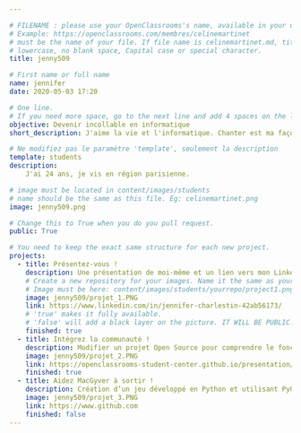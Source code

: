 ```yaml
---

# FILENAME : please use your OpenClassrooms's name, available in your url.
# Example: https://openclassrooms.com/membres/celinemartinet
# must be the name of your file. If file name is celinemartinet.md, title is celinemartinet.
# lowercase, no blank space, Capital case or special character.
title: jenny509

# First name or full name
name: jennifer
date: 2020-05-03 17:20

# One line.
# If you need more space, go to the next line and add 4 spaces on the left, as in 'description'.
objective: Devenir incollable en informatique
short_description: J'aime la vie et l'informatique. Chanter est ma façon de m'exprimer, cuisiner est ma passion.

# Ne modifiez pas le paramètre 'template', seulement la description
template: students
description:
    J'ai 24 ans, je vis en région parisienne. 

# image must be located in content/images/students
# name should be the same as this file. Eg: celinemartinet.png
image: jenny509.png

# Change this to True when you do you pull request.
public: True

# You need to keep the exact same structure for each new project.
projects:
  - title: Présentez-vous !
    description: Une présentation de moi-même et un lien vers mon LinkedIn.
    # Create a new repository for your images. Name it the same as your nickname and profile picture.
    # Image must be here: content/images/students/yourrepo/project1.png
    image: jenny509/projet_1.PNG
    link: https://www.linkedin.com/in/jennifer-charlestin-42ab56173/
    # 'true' makes it fully available.
    # 'false' will add a black layer on the picture. IT WILL BE PUBLIC!
    finished: true
  - title: Intégrez la communauté !
    description: Modifier un projet Open Source pour comprendre le fonctionnement de Git/Github et des pull requests 
    image: jenny509/projet_2.PNG
    link: https://openclassrooms-student-center.github.io/presentation/students/ratus.html
    finished: true
  - title: Aidez MacGyver à sortir !
    description: Création d’un jeu développé en Python et utilisant PyGame.
    image: jenny509/projet_3.PNG
    link: https://www.github.com
    finished: false
---
```


